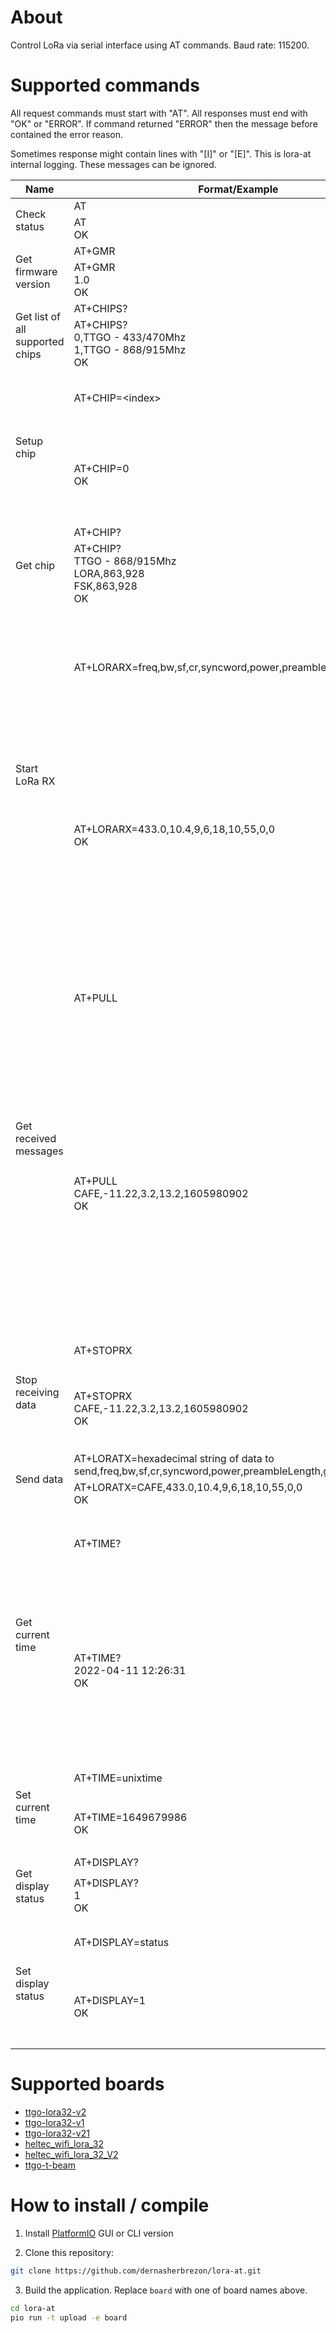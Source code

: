 # About

Control LoRa via serial interface using AT commands. Baud rate: 115200.

# Supported commands

All request commands must start with "AT". All responses must end with "OK" or "ERROR". If command returned "ERROR" then the message before contained the error reason.

Sometimes response might contain lines with "[I]" or "[E]". This is lora-at internal logging. These messages can be ignored.

<table>
    <thead>
        <tr>
            <th>Name</th>
            <th>Format/Example</th>
            <th>Description</th>
        </tr>
    </thead>
    <tbody>
        <tr>
            <td rowspan="2">Check status</td>
            <td>AT</td>
            <td rowspan="2">Just check the status</td>
        </tr>
        <tr>
            <td>AT<br>OK</td>
        </tr>
        <tr>
            <td rowspan="2">Get firmware version</td>
            <td>AT+GMR</td>
            <td rowspan="2">The returned version is in format: major.minor</td>
        </tr>
        <tr>
            <td>AT+GMR<br>1.0<br>OK</td>
        </tr>
        <tr>
            <td rowspan="2">Get list of all supported chips</td>
            <td>AT+CHIPS?</td>
            <td rowspan="2">Each line contains chip information: &lt;index&gt;.&lt;chip name&gt;</td>
        </tr>
        <tr>
            <td>AT+CHIPS?<br>0,TTGO - 433/470Mhz<br>1,TTGO - 868/915Mhz<br>OK</td>
        </tr>
        <tr>
            <td rowspan="2">Setup chip</td>
            <td>AT+CHIP=&lt;index&gt;</td>
            <td rowspan="2">Set the chip to use. The index can be obtained using "AT+CHIPS?" command. Selected index will be saved into persistent memory and will survive the board restart</td>
        </tr>
        <tr>
            <td>AT+CHIP=0<br>OK</td>
        </tr>
        <tr>
            <td rowspan="2">Get chip</td>
            <td>AT+CHIP?</td>
            <td rowspan="2">Get information about currently selected chip.</td>
        </tr>
        <tr>
            <td>AT+CHIP?<br>TTGO - 868/915Mhz<br>LORA,863,928<br>FSK,863,928<br>OK</td>
        </tr>
        <tr>
            <td rowspan="2">Start LoRa RX</td>
            <td>AT+LORARX=freq,bw,sf,cr,syncword,power,preambleLength,gain,ldro</td>
            <td rowspan="2">Start LoRa receiver. All messages will be received asynchronously and stored in the memory. They can be retrived by a separate command AT+PULL or AT+STOPRX. ldro can be one of the following:
            <ul>
                <li>0 - LDRO_AUTO</li>
                <li>1 - LDRO_ON. Force ldro ON</li>
                <li>2 - LDRO_OFF. Force ldro OFF</li>
            </ul>
            </td>
        </tr>
        <tr>
            <td>AT+LORARX=433.0,10.4,9,6,18,10,55,0,0<br>OK</td>
        </tr>
        <tr>
            <td rowspan="2">Get received messages</td>
            <td>AT+PULL</td>
            <td rowspan="2">Get all currently received messages. Each line will contain received message in the following format: &lt;hexadecimal string of received data&gt;,&lt;RSSI&gt;,&lt;SNR&gt;,&lt;Frequency error&gt;,&lt;UNIX timestamp&gt;. After executing this command the internal in-memory storage will be cleared. This command should be executed for heavy traffic usages in order to keep memory usage within certain limits.</td>
        </tr>
        <tr>
            <td>AT+PULL<br>CAFE,-11.22,3.2,13.2,1605980902<br>OK</td>
        </tr>
        <tr>
            <td rowspan="2">Stop receiving data</td>
            <td>AT+STOPRX</td>
            <td rowspan="2">Stop receiving data and return all pending messages in the in-memory storage. The format matches AT+PULL command</td>
        </tr>
        <tr>
            <td>AT+STOPRX<br>CAFE,-11.22,3.2,13.2,1605980902<br>OK</td>
        </tr>
        <tr>
            <td rowspan="2">Send data</td>
            <td>AT+LORATX=hexadecimal string of data to send,freq,bw,sf,cr,syncword,power,preambleLength,gain,ldro</td>
            <td rowspan="2">Send the data using LoRa</td>
        </tr>
        <tr>
            <td>AT+LORATX=CAFE,433.0,10.4,9,6,18,10,55,0,0<br>OK</td>
        </tr>
        <tr>
            <td rowspan="2">Get current time</td>
            <td>AT+TIME?</td>
            <td rowspan="2">The board doesn't have access to NTP server so it needs externally provided time. AT+TIME? and AT+TIME commands can be used for that. The command will return currently configured time on board in the following format: yyyy-MM-dd HH:mm:ss</td>
        </tr>
        <tr>
            <td>AT+TIME?<br>2022-04-11 12:26:31<br>OK</td>
        </tr>
        <tr>
            <td rowspan="2">Set current time</td>
            <td>AT+TIME=unixtime</td>
            <td rowspan="2">Set current time on board. Can be called periodically to ensure time is not drifted too much</td>
        </tr>
        <tr>
            <td>AT+TIME=1649679986<br>OK</td>
        </tr>
        <tr>
            <td rowspan="2">Get display status</td>
            <td>AT+DISPLAY?</td>
            <td rowspan="2">The command will return 1 if display enabled, 0 - otherwise</td>
        </tr>
        <tr>
            <td>AT+DISPLAY?<br>1<br>OK</td>
        </tr>
        <tr>
            <td rowspan="2">Set display status</td>
            <td>AT+DISPLAY=status</td>
            <td rowspan="2">This command can be used to toggle display. status=1 - enable display, status=0 - disable display. Can be used to reduce power consumption</td>
        </tr>
        <tr>
            <td>AT+DISPLAY=1<br>OK</td>
        </tr>
    </tbody>
</table>

# Supported boards

 * [ttgo-lora32-v2](https://docs.platformio.org/en/latest/boards/espressif32/ttgo-lora32-v2.html)
 * [ttgo-lora32-v1](https://docs.platformio.org/en/latest/boards/espressif32/ttgo-lora32-v1.html)
 * [ttgo-lora32-v21](https://docs.platformio.org/en/latest/boards/espressif32/ttgo-lora32-v21.html)
 * [heltec_wifi_lora_32](https://docs.platformio.org/en/latest/boards/espressif32/heltec_wifi_lora_32.html)
 * [heltec_wifi_lora_32_V2](https://docs.platformio.org/en/latest/boards/espressif32/heltec_wifi_lora_32_V2.html)
 * [ttgo-t-beam](https://docs.platformio.org/en/latest/boards/espressif32/ttgo-t-beam.html)

# How to install / compile

1. Install [PlatformIO](https://platformio.org) GUI or CLI version

2. Clone this repository:

```bash
git clone https://github.com/dernasherbrezon/lora-at.git
```

3. Build the application. Replace ```board``` with one of board names above.

```bash
cd lora-at
pio run -t upload -e board
```
